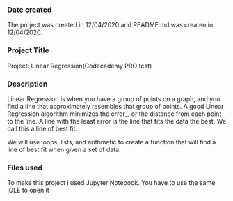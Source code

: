 ### Date created
The project was created in 12/04/2020 and README.md was createn in 12/04/2020.

### Project Title
Project: Linear Regression(Codecademy PRO test)

### Description
Linear Regression is when you have a group of points on a graph, and you find a line that approximately resembles that group of points. A good Linear Regression algorithm minimizes the error_, or the distance from each point to the line. A line with the least error is the line that fits the data the best. We call this a line of best fit.

We will use loops, lists, and arithmetic to create a function that will find a line of best fit when given a set of data.

### Files used
To make this project i used Jupyter Notebook.
You have to use the same IDLE to open it
